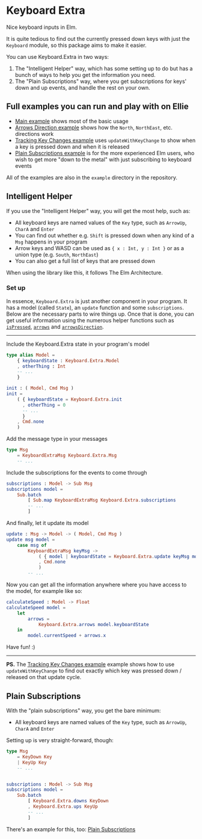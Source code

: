 # Keyboard Extra

Nice keyboard inputs in Elm.

It is quite tedious to find out the currently pressed down keys with just the `Keyboard` module, so this package aims to make it easier.

You can use Keyboard.Extra in two ways:

1. The "Intelligent Helper" way, which has some setting up to do but has a bunch of ways to help you get the information you need.
2. The "Plain Subscriptions" way, where you get subscriptions for keys' down and up events, and handle the rest on your own.


## Full examples you can run and play with on Ellie

- [Main example](https://ellie-app.com/tV5xGz4Rsza1/0) shows most of the basic usage
- [Arrows Direction example](https://ellie-app.com/tYP8nK5cb4a1/0) shows how the `North`, `NorthEast`, etc. directions work
- [Tracking Key Changes example](https://ellie-app.com/tYS3vBzTTTa1/0) uses `updateWithKeyChange` to show when a key is pressed down and when it is released
- [Plain Subscriptions example](https://ellie-app.com/tYXXN55P8ba1/0) is for the more experienced Elm users, who wish to get more "down to the metal" with just subscribing to keyboard events

All of the examples are also in the `example` directory in the repository.


## Intelligent Helper

If you use the "Intelligent Helper" way, you will get the most help, such as:

- All keyboard keys are named values of the `Key` type, such as `ArrowUp`, `CharA` and `Enter`
- You can find out whether e.g. `Shift` is pressed down when any kind of a `Msg` happens in your program
- Arrow keys and WASD can be used as `{ x : Int, y : Int }` or as a union type (e.g. `South`, `NorthEast`)
- You can also get a full list of keys that are pressed down

When using the library like this, it follows The Elm Architecture.


### Set up

In essence, `Keyboard.Extra` is just another component in your program. It has a model (called `State`), an `update` function and some `subscriptions`. Below are the necessary parts to wire things up. Once that is done, you can get useful information using the numerous helper functions such as [`isPressed`](http://package.elm-lang.org/packages/ohanhi/keyboard-extra/latest/Keyboard-Extra#isPressed), [`arrows`](http://package.elm-lang.org/packages/ohanhi/keyboard-extra/latest/Keyboard-Extra#arrows) and [`arrowsDirection`](http://package.elm-lang.org/packages/ohanhi/keyboard-extra/latest/Keyboard-Extra#arrowsDirection).

------

Include the Keyboard.Extra state in your program's model

```elm
type alias Model =
    { keyboardState : Keyboard.Extra.Model
    , otherThing : Int
    -- ...
    }

init : ( Model, Cmd Msg )
init =
    ( { keyboardState = Keyboard.Extra.init
      , otherThing = 0
      -- ...
      }
    , Cmd.none
    )
```


Add the message type in your messages

```elm
type Msg
    = KeyboardExtraMsg Keyboard.Extra.Msg
    -- ...
```

Include the subscriptions for the events to come through

```elm
subscriptions : Model -> Sub Msg
subscriptions model =
    Sub.batch
        [ Sub.map KeyboardExtraMsg Keyboard.Extra.subscriptions
        -- ...
        ]

```


And finally, let it update its model

```elm
update : Msg -> Model -> ( Model, Cmd Msg )
update msg model =
    case msg of
        KeyboardExtraMsg keyMsg ->
            ( { model | keyboardState = Keyboard.Extra.update keyMsg model.keyboardState }
            , Cmd.none
            )
        -- ...
```

Now you can get all the information anywhere where you have access to the model, for example like so:

```elm
calculateSpeed : Model -> Float
calculateSpeed model =
    let
        arrows =
            Keyboard.Extra.arrows model.keyboardState
    in
        model.currentSpeed + arrows.x
```


Have fun! :)

---

**PS.** The [Tracking Key Changes example](https://ellie-app.com/tYS3vBzTTTa1/0) example shows how to use `updateWithKeyChange` to find out exactly which key was pressed down / released on that update cycle.

## Plain Subscriptions

With the "plain subscriptions" way, you get the bare minimum:

- All keyboard keys are named values of the `Key` type, such as `ArrowUp`, `CharA` and `Enter`

Setting up is very straight-forward, though:

```elm
type Msg
    = KeyDown Key
    | KeyUp Key
    -- ...


subscriptions : Model -> Sub Msg
subscriptions model =
    Sub.batch
        [ Keyboard.Extra.downs KeyDown
        , Keyboard.Extra.ups KeyUp
        -- ...
        ]
```

There's an example for this, too: [Plain Subscriptions](https://github.com/ohanhi/keyboard-extra/blob/master/example/PlainSubscriptions.elm)
